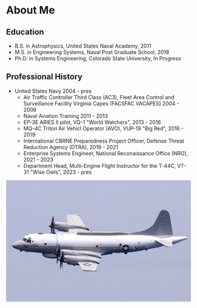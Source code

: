 # About Me

## Education
- B.S. in Astrophysics, United States Naval Academy, 2011
- M.S. in Engineering Systems, Naval Post Graduate School, 2018
- Ph.D. in Systems Engineering, Colorado State University, In Progress

## Professional History
- United States Navy 2004 - pres
	- Air Traffic Controller Third Class (AC3), Fleet Area Control and Surveillance Facility Virginia Capes (FACSFAC VACAPES) 2004 - 2006
	- Naval Aviation Training 2011 - 2013
	- EP-3E ARIES II pilot, VQ-1 "World Watchers", 2013 - 2016
	- MQ-4C Triton Air Vehicl Operator (AVO), VUP-19 "Big Red", 2016 - 2019
	- International CBRNE Preparedness Project Officer, Defense Threat Reduction Agency (DTRA), 2019 - 2021
	- Enterprise Systems Engineer, National Reconaissance Office (NRO), 2021 - 2023
	- Department Head, Multi-Engine Flight Instructor for the T-44C, VT-31 "Wise Owls", 2023 - pres

<img src="ep3.jpg" alt="EP-3E ARIES II" style="float: ;eft; margin-right: 10px;" />

